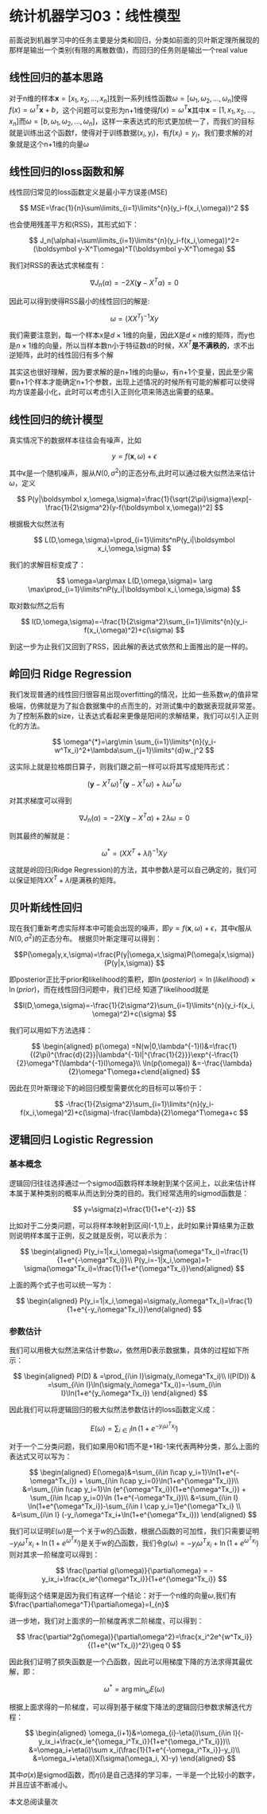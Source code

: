 # 统计机器学习03：线性模型

前面说到机器学习中的任务主要是分类和回归，分类如前面的贝叶斯定理所展现的那样是输出一个类别(有限的离散数值)，而回归的任务则是输出一个real value

线性回归的基本思路
------------------

对于n维的样本$\boldsymbol x=[x_1,x_2,…,x_n]$找到一系列线性函数$\omega=[\omega_1,\omega_2,…,\omega_n]$使得$f(x)=\omega^T\boldsymbol x+b$，这个问题可以变形为n+1维使得$f(x)=\omega^T\boldsymbol x$其中$\boldsymbol x=[1,x_1,x_2,…,x_n]$而$\omega=[b,\omega_1,\omega_2,…,\omega_n]$，这样一来表达式的形式更加统一了，而我们的目标就是训练出这个函数f，使得对于训练数据$(x_i,y_i)$，有$f(x_i)=y_i$，我们要求解的对象就是这个n+1维的向量$\omega$

线性回归的loss函数和解
----------------------

线性回归常见的loss函数定义是最小平方误差(MSE)

$$
MSE=\frac{1}{n}\sum\limits_{i=1}\limits^{n}(y_i-f(x_i,\omega))^2
$$

也会使用残差平方和(RSS)，其形式如下：

$$
J_n(\alpha)=\sum\limits_{i=1}\limits^{n}(y_i-f(x_i,\omega))^2=(\boldsymbol y-X^T\omega)^T(\boldsymbol y-X^T\omega)
$$

我们对RSS的表达式求梯度有：

$$
\nabla J_n(\alpha)=-2X(\boldsymbol y-X^T\alpha)=0
$$

因此可以得到使得RSS最小的线性回归的解是: 

$$
\omega=(XX^T)^{-1}Xy
$$

我们需要注意到，每一个样本x是$d\times 1$维的向量，因此X是$d\times n$维的矩阵，而y也是$n\times 1$维的向量，所以当样本数n小于特征数d的时候，$XX^T$**是不满秩的**，求不出逆矩阵，此时的线性回归有多个解

其实这也很好理解，因为要求解的是n+1维的向量$\omega$，有n+1个变量，因此至少需要n+1个样本才能确定n+1个参数，出现上述情况的时候所有可能的解都可以使得均方误差最小化，此时可以考虑引入正则化项来筛选出需要的结果。

线性回归的统计模型
------------------

真实情况下的数据样本往往会有噪声，比如

$$
y=f(\boldsymbol x,\omega)+\epsilon
$$

其中$\epsilon$是一个随机噪声，服从$N(0,\sigma^2)$的正态分布,此时可以通过极大似然法来估计$\omega$，定义

$$
P(y|\boldsymbol x,\omega,\sigma)=\frac{1}{\sqrt{2\pi}\sigma}\exp[-\frac{1}{2\sigma^2}(y-f(\boldsymbol x,\omega))^2]
$$

根据极大似然法有

$$
L(D,\omega,\sigma)=\prod_{i=1}\limits^nP(y_i|\boldsymbol x_i,\omega,\sigma)
$$

我们的求解目标变成了：

$$
\omega=\arg\max L(D,\omega,\sigma)= \arg \max\prod_{i=1}\limits^nP(y_i|\boldsymbol x_i,\omega,\sigma)
$$

取对数似然之后有

$$
l(D,\omega,\sigma)=-\frac{1}{2\sigma^2}\sum_{i=1}\limits^{n}(y_i-f(x_i,\omega)^2)+c(\sigma)
$$

到这一步为止我们又回到了RSS，因此解的表达式依然和上面推出的是一样的。

岭回归 Ridge Regression
-----------------------

我们发现普通的线性回归很容易出现overfitting的情况，比如一些系数$w_i$的值非常极端，仿佛就是为了拟合数据集中的点而生的，对测试集中的数据表现就非常差。为了控制系数的size，让表达式看起来更像是阳间的求解结果，我们可以引入正则化的方法。

$$
\omega^{*}=\arg\min \sum_{i=1}\limits^{n}(y_i-w^Tx_i)^2+\lambda\sum_{j=1}\limits^{d}w_j^2
$$

这实际上就是拉格朗日算子，则我们跟之前一样可以将其写成矩阵形式：


$$
(\boldsymbol y-X^T\omega)^T(\boldsymbol y-X^T\omega)+\lambda\omega^T\omega
$$

对其求梯度可以得到

$$
\nabla J_n(\alpha)=-2X(\boldsymbol y-X^T\alpha)+2\lambda\omega=0
$$

则其最终的解就是：

$$
\omega^{*}=(XX^T+\lambda I)^{-1}Xy
$$

这就是岭回归(Ridge Regression)的方法，其中参数$\lambda$是可以自己确定的，我们可以保证矩阵$XX^T+\lambda I$是满秩的矩阵。



贝叶斯线性回归
--------------

现在我们重新考虑实际样本中可能会出现的噪声，即$y=f(\boldsymbol x,\omega)+\epsilon$，其中$\epsilon$服从$N(0,\sigma^2)$的正态分布。
根据贝叶斯定理可以得到：

$$P(\omega|y,x,\sigma)=\frac{P(y|\omega,x,\sigma)P(\omega|x,\sigma)}{P(y|x,\sigma)}
$$

即posterior正比于prior和likelihood的乘积，即$\ln(posterior)\propto \ln(likelihood)\times\ln(prior)$，而在线性回归问题中，我们已经
知道了likelihood就是

$$l(D,\omega,\sigma)=-\frac{1}{2\sigma^2}\sum_{i=1}\limits^{n}(y_i-f(x_i,
\omega)^2)+c(\sigma)
$$

我们可以用如下方法选择： 

$$
\begin{aligned}
    p(\omega) =N(w|0,\lambda^{-1}I)&=\frac{1}{(2\pi)^{\frac{d}{2}}|\lambda^{-1}I|^{\frac{1}{2}}}\exp^{-\frac{1}{2}\omega^T(\lambda^{-1}I)\omega}\\
    \ln(p(\omega)) &=-\frac{\lambda}{2}\omega^T\omega+c\end{aligned}
$$

因此在贝叶斯理论下的岭回归模型需要优化的目标可以等价于：

$$
-\frac{1}{2\sigma^2}\sum_{i=1}\limits^{n}(y_i-f(x_i,\omega)^2)+c(\sigma)-\frac{\lambda}{2}\omega^T\omega+c
$$


逻辑回归 Logistic Regression
----------------------------

### 基本概念

逻辑回归往往选择通过一个sigmod函数将样本映射到某个区间上，以此来估计样本属于某种类别的概率从而达到分类的目的。我们经常选用的sigmod函数是：

$$
y=\sigma(z)=\frac{1}{1+e^{-z}}
$$

比如对于二分类问题，可以将样本映射到区间(-1,1)上，此时如果计算结果为正数则说明样本属于正例，反之就是反例，可以表示为：

$$
\begin{aligned}
    P(y_i=1|x_i,\omega)=\sigma(\omega^Tx_i)=\frac{1}{1+e^{-\omega^Tx_i}}\\
    P(y_i=-1|x_i,\omega)=1-\sigma(\omega^Tx_i)=\frac{1}{1+e^{\omega^Tx_i}}\end{aligned}
$$

上面的两个式子也可以统一写为： 

$$
\begin{aligned}
    P(y_i=1|x_i,\omega)=\sigma(y_i\omega^Tx_i)=\frac{1}{1+e^{-y_i\omega^Tx_i}}\end{aligned}
$$


### 参数估计

我们可以用极大似然法来估计参数$\omega$，依然用D表示数据集，具体的过程如下所示：

$$
\begin{aligned}
        P(D) & =\prod_{i\in I}\sigma(y_i\omega^Tx_i)\\
        l(P(D)) & =\sum_{i\in I}\ln(\sigma(y_i\omega^Tx_i))=-\sum_{i\in I}\ln(1+e^{y_i\omega^Tx_i})
\end{aligned}
$$

因此我们可以将逻辑回归的极大似然法参数估计的loss函数定义成：

$$
E(\omega)=\sum_{i\in I} \ln(1+e^{-y_i\omega^Tx_i})
$$

对于一个二分类问题，我们如果用0和1而不是+1和-1来代表两种分类，那么上面的表达式又可以写为：

$$
\begin{aligned}
        E(\omega)&=\sum_{i\in I\cap y_i=1}\ln(1+e^{-\omega^Tx_i}) + \sum_{i\in I\cap y_i=0}\ln(1+e^{\omega^Tx_i})\\
        &=\sum_{i\in I\cap y_i=1}\ln (e^{\omega^Tx_i})(1+e^{\omega^Tx_i}) + \sum_{i\in I\cap y_i=0}\ln (1+e^{-\omega^Tx_i})\\
        &=\sum_{i\in I} \ln(1+e^{\omega^Tx_i})-\sum_{i\in I \cap y_i=1}e^{\omega^Tx_i} \\
        &=\sum_{i\in I} (-y_i\omega^Tx_i+\ln(1+e^{\omega^Tx_i}))
    \end{aligned}
$$

我们可以证明$E(\omega)$是一个关于$w$的凸函数，根据凸函数的可加性，我们只需要证明$-y_i\omega^Tx_i+\ln(1+e^{\omega^Tx_i})$是关于$w$的凸函数，我们令$g(\omega)=-y_i\omega^Tx_i+\ln(1+e^{\omega^Tx_i})$则对其求一阶梯度可以得到：

$$
\frac{\partial g(\omega)}{\partial\omega} = -y_ix_i+\frac{x_ie^{\omega^Tx_i}}{1+e^{\omega^Tx_i}}
$$

能得到这个结果是因为我们有这样一个结论：对于一个n维的向量$\omega$,我们有$\frac{\partial\omega^T}{\partial\omega}=I_{n}$

进一步地，我们对上面求的一阶梯度再求二阶梯度，可以得到：

$$
\frac{\partial^2g(\omega)}{\partial\omega^2}=\frac{x_i^2e^{w^Tx_i}}{(1+e^{w^Tx_i})^2}\geq 0
$$

因此我们证明了损失函数是一个凸函数，因此可以用梯度下降的方法求得其最优解，即：

$$
\omega^{*}=\arg\min_{\omega} E(\omega)
$$

根据上面求得的一阶梯度，可以得到基于梯度下降法的逻辑回归参数求解迭代方程：

$$
\begin{aligned}
        \omega_{i+1}&=\omega_{i}-\eta(i)\sum_{i\in I}(-y_ix_i+\frac{x_ie^{\omega_i^Tx_i}}{1+e^{\omega_i^Tx_i}})\\
        &=\omega_i+\eta(i)\sum x_i(\frac{1}{1+e^{-\omega_i^Tx_i}}-y_i)\\
        &=\omega_i+\eta(i)X(\sigma(\omega_i, X)-y)
    \end{aligned}
$$

其中$\sigma(x)$是sigmod函数，而$\eta(i)$是自己选择的学习率，一半是一个比较小的数字，并且应该不断减小。

<span id="busuanzi_container_page_pv">本文总阅读量<span id="busuanzi_value_page_pv"></span>次</span>